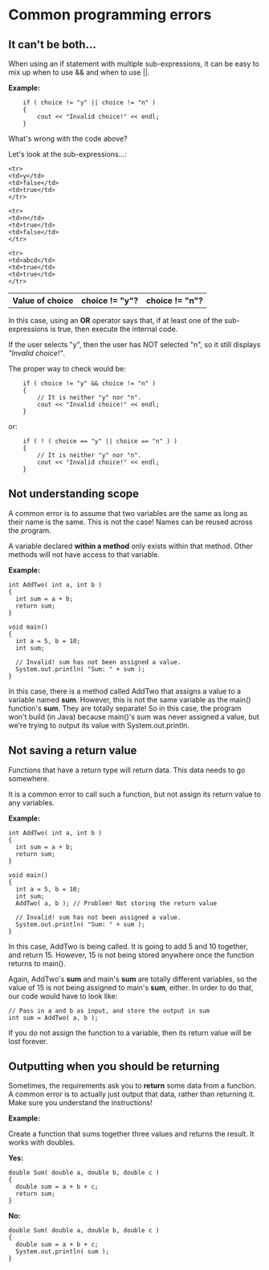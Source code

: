 # Common programming errors

## It can't be both...

When using an if statement with multiple sub-expressions, it can be easy to mix up when to use && and when to use ||.

**Example:**

        if ( choice != "y" || choice != "n" )
        {
            cout << "Invalid choice!" << endl;
        }
        
What's wrong with the code above?

Let's look at the sub-expressions...:

<table>
    <tr>
    <th>Value of choice</th>
    <th>choice != "y"?</th>
    <th>choice != "n"?</th>
    </tr>
    
    <tr>
    <td>y</td>
    <td>false</td>
    <td>true</td>
    </tr>
    
    <tr>
    <td>n</td>
    <td>true</td>
    <td>false</td>
    </tr>
    
    <tr>
    <td>abcd</td>
    <td>true</td>
    <td>true</td>
    </tr>
</table>

In this case, using an **OR** operator says that, if at least one of the sub-expressions is true,
then execute the internal code.

If the user selects "y", then the user has NOT selected "n", so it still displays *"Invalid choice!"*.

The proper way to check would be:

        if ( choice != "y" && choice != "n" )
        {
            // It is neither "y" nor "n".
            cout << "Invalid choice!" << endl;
        }
        
or:

        if ( ! ( choice == "y" || choice == "n" ) )
        {
            // It is neither "y" nor "n".
            cout << "Invalid choice!" << endl;
        }


## Not understanding scope

A common error is to assume that two variables are the same as long as their name is the same. 
This is not the case! Names can be reused across the program.

A variable declared **within a method** only exists within that method.
Other methods will not have access to that variable.

**Example:**

    int AddTwo( int a, int b )
    {
      int sum = a + b;
      return sum;
    }

    void main()
    {
      int a = 5, b = 10;
      int sum;

      // Invalid! sum has not been assigned a value.
      System.out.println( "Sum: " + sum );
    }

In this case, there is a method called AddTwo that assigns a value to a variable named **sum**. 
However, this is not the same variable as the main() function's **sum**. They are totally separate!
So in this case, the program won't build (in Java) because main()'s sum was never assigned a value,
but we're trying to output its value with System.out.println.

## Not saving a return value

Functions that have a return type will return data. This data needs to go somewhere.

It is a common error to call such a function, but not assign its return value to any variables.

**Example:**

    int AddTwo( int a, int b )
    {
      int sum = a + b;
      return sum;
    }

    void main()
    {
      int a = 5, b = 10;
      int sum;
      AddTwo( a, b ); // Problem! Not storing the return value

      // Invalid! sum has not been assigned a value.
      System.out.println( "Sum: " + sum );
    }

In this case, AddTwo is being called. It is going to add 5 and 10 together, and return 15.
However, 15 is not being stored anywhere once the function returns to main().

Again, AddTwo's **sum** and main's **sum** are totally different variables, so the value of 15
is not being assigned to main's **sum**, either. In order to do that, our code would have to look like:

    // Pass in a and b as input, and store the output in sum
    int sum = AddTwo( a, b );

If you do not assign the function to a variable, then its return value will be lost forever.

## Outputting when you should be returning

Sometimes, the requirements ask you to **return** some data from a function. A common error is to actually just output that data, rather than returning it. Make sure you understand the instructions!

**Example:**

Create a function that sums together three values and returns the result. It works with doubles.

**Yes:**

    double Sum( double a, double b, double c )
    {
      double sum = a + b + c;
      return sum;
    }


**No:**

    double Sum( double a, double b, double c )
    {
      double sum = a + b + c;
      System.out.println( sum );
    }

